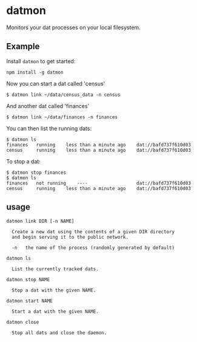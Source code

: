 # datmon

Monitors your dat processes on your local filesystem.

## Example

Install `datmon` to get started:

```
npm install -g datmon
```

Now you can start a dat called 'census'

```
$ datmon link ~/data/census_data -n census
```

And another dat called 'finances'

```
$ datmon link ~/data/finances -n finances
```

You can then list the running dats:

```
$ datmon ls
finances   running    less than a minute ago    dat://bafd737f610d03
census     running    less than a minute ago    dat://bafd737f610d03
```

To stop a dat:

```
$ datmon stop finances
$ datmon ls
finances   not running    ----                  dat://bafd737f610d03
census     running    less than a minute ago    dat://bafd737f610d03
```

## usage


```
datmon link DIR [-n NAME]

  Create a new dat using the contents of a given DIR directory
  and begin serving it to the public network.

  -n   the name of the process (randomly generated by default)

datmon ls

  List the currently tracked dats.

datmon stop NAME

  Stop a dat with the given NAME.

datmon start NAME

  Start a dat with the given NAME.

datmon close

  Stop all dats and close the daemon.
```
